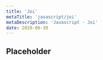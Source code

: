 ```yaml
---
title: 'Joi'
metaTitle: 'javascript/joi'
metaDescription: 'Javascript - Joi'
date: 2020-06-30
---
```


## Placeholder
